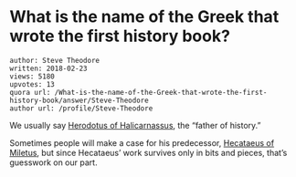 # What is the name of the Greek that wrote the first history book?

	author: Steve Theodore
	written: 2018-02-23
	views: 5180
	upvotes: 13
	quora url: /What-is-the-name-of-the-Greek-that-wrote-the-first-history-book/answer/Steve-Theodore
	author url: /profile/Steve-Theodore


We usually say [Herodotus of Halicarnassus](https://en.wikipedia.org/wiki/Herodotus), the “father of history.”

Sometimes people will make a case for his predecessor, [Hecataeus of Miletus](https://en.wikipedia.org/wiki/Hecataeus_of_Miletus), but since Hecataeus’ work survives only in bits and pieces, that’s guesswork on our part.

